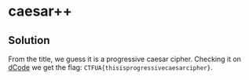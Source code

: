 # caesar++

## Solution

From the title, we guess it is a progressive caesar cipher. Checking it on [dCode](https://www.dcode.fr/progressive-caesar-cipher) we get the flag: `CTFUA{thisisprogressivecaesarcipher}`.
